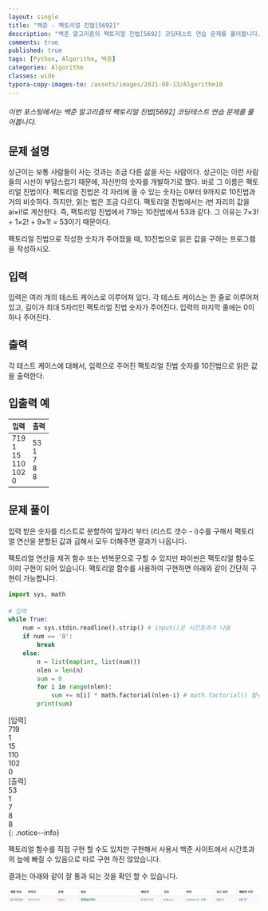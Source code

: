 ```yaml
---
layout: single
title: "백준 - 팩토리얼 진법[5692]"
description: "백준 알고리즘의 팩토리얼 진법[5692] 코딩테스트 연습 문제를 풀어봅니다."
comments: true
published: true
tags: [Python, Algorithm, 백준]
categories: Algorithm
classes: wide
typora-copy-images-to: /assets/images/2021-08-13/Algorithm10
---
```


###### 이번 포스팅에서는 백준 알고리즘의 팩토리얼 진법\[5692\] 코딩테스트 연습 문제를 풀어봅니다.

## 문제 설명
상근이는 보통 사람들이 사는 것과는 조금 다른 삶을 사는 사람이다. 상근이는 이런 사람들의 시선이 부담스럽기 때문에, 자신만의 숫자를 개발하기로 했다. 바로 그 이름은 팩토리얼 진법이다. 팩토리얼 진법은 각 자리에 올 수 있는 숫자는 0부터 9까지로 10진법과 거의 비슷하다. 하지만, 읽는 법은 조금 다르다. 팩토리얼 진법에서는 i번 자리의 값을 ai×i!로 계산한다. 즉, 팩토리얼 진법에서 719는 10진법에서 53과 같다. 그 이유는 7×3! + 1×2! + 9×1! = 53이기 때문이다.<br>

팩토리얼 진법으로 작성한 숫자가 주어졌을 때, 10진법으로 읽은 값을 구하는 프로그램을 작성하시오. <br>

## 입력
입력은 여러 개의 테스트 케이스로 이루어져 있다. 각 테스트 케이스는 한 줄로 이루어져 있고, 길이가 최대 5자리인 팩토리얼 진법 숫자가 주어진다. 입력의 마지막 줄에는 0이 하나 주어진다.<br>

## 출력
각 테스트 케이스에 대해서, 입력으로 주어진 팩토리얼 진법 숫자를 10진법으로 읽은 값을 출력한다.<br>

## 입출력 예
<table>
    <thead>
        <tr><th>입력</th><th>출력</th></tr>
    </thead>
    <tbody>
        <tr>
            <td>
                719<br>
                1<br>
                15<br>
                110<br>
                102<br>
                0<br>
            </td>
            <td>
                53<br>
                1<br>
                7<br>
                8<br>
                8<br>
            </td>
        </tr>
    </tbody>
</table>

## 문제 풀이
입력 받은 숫자를 리스트로 분할하여 앞자리 부터 (리스트 갯수 - i)수를 구해서 팩토리얼 연산을 분할된 값과 곱해서 모두 더해주면 결과가 나옵니다.<br>

팩토리얼 연산을 제귀 함수 또는 반복문으로 구할 수 있지만 파이썬은 팩토리얼 함수도 이미 구현이 되어 있습니다. 팩토리얼 함수를 사용하여 구현하면 아래와 같이 간단히 구현이 가능합니다.<br>


```python
import sys, math

# 입력
while True:
    num = sys.stdin.readline().strip() # input()은 시간초과가 나옴
    if num == '0':
        break
    else:
        n = list(map(int, list(num)))
        nlen = len(n)
        sum = 0
        for i in range(nlen):
            sum += n[i] * math.factorial(nlen-i) # math.factorial() 함수를 이용
        print(sum)
```

[입력]<br>
719<br>
1<br>
15<br>
110<br>
102<br>
0<br>
[출력]<br>
53<br>
1<br>
7<br>
8<br>
8<br>
{: .notice--info}

팩토리얼 함수를 직접 구현 할 수도 있지만 구현해서 사용시 백준 사이트에서 시간초과의 늪에 빠질 수 있음으로 따로 구현 하진 않았습니다.<br>

결과는 아래와 같이 잘 통과 되는 것을 확인 할 수 있습니다.<br>
<center>
<img src="/assets/images/2021-08-13/Algorithm10/1.png" alt="1"/>
</center>